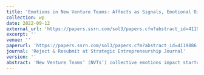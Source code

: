 ```yaml
---
title: 'Emotions in New Venture Teams: Affects as Signals, Emotional Diversity, and Valuation Effects in Initial Coin Offerings (ICOs)'
collection: wp
date: 2022-09-12
external_url: 'https://papers.ssrn.com/sol3/papers.cfm?abstract_id=4119886'
excerpt: ''
venue: ''
paperurl: 'https://papers.ssrn.com/sol3/papers.cfm?abstract_id=4119886'
journal: 'Reject & Resubmit at Strategic Entrepreneurship Journal'
version: ''
abstract: 'New Venture Teams’ (NVTs’) collective emotions impact startup valuations through their intensity and diversity. I identify NVTs’ affective traits with artificial emotional intelligence by tracking 2,520 individuals across 165 NVTs during their Initial Coin Offerings (ICOs). The level of NVTs’ negative affects correlates with lower valuations, while within-NVT emotional diversity has a value-increasing effect. Intuitively, negative affects are associated with traits that may be prejudicial in dynamic entrepreneurial markets, but could be valuable if balanced by opposite traits in emotionally diverse NVTs. Moderated mediation analyses suggest that NVT affects have pronounced direct valuation effects. Overall, I extend the focus of the affective entrepreneurship literature from the entrepreneur to the team level, introduce the concept of emotional diversity, and explore the role of emotions in entrepreneurial finance.'
---
```

